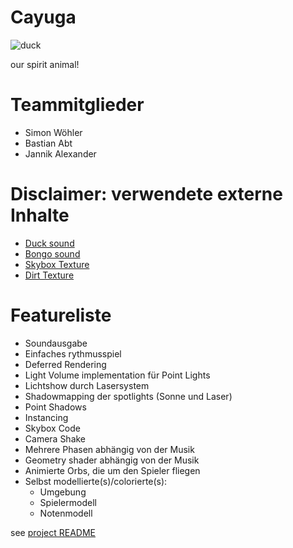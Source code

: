 # Cayuga

![duck](https://upload.wikimedia.org/wikipedia/commons/thumb/4/45/Cayuga_drake_2012-05-02_001.jpg/1920px-Cayuga_drake_2012-05-02_001.jpg)

our spirit animal!

# Teammitglieder
- Simon Wöhler
- Bastian Abt
- Jannik Alexander



# Disclaimer: verwendete externe Inhalte

- [Duck sound](https://freesound.org/people/dobroide/sounds/185134/)
- [Bongo sound](https://freesound.org/people/stomachache/sounds/29803/)
- [Skybox Texture](https://assetstore.unity.com/packages/vfx/shaders/polyverse-skies-low-poly-skybox-shaders-104017)
- [Dirt Texture](https://www.vectorstock.com/royalty-free-vector/seamless-pattern-ground-with-stones-brown-soil-vector-37512397)



# Featureliste

- Soundausgabe
- Einfaches rythmusspiel
- Deferred Rendering
- Light Volume implementation für Point Lights
- Lichtshow durch Lasersystem
- Shadowmapping der spotlights (Sonne und Laser)
- Point Shadows
- Instancing
- Skybox Code
- Camera Shake
- Mehrere Phasen abhängig von der Musik
- Geometry shader abhängig von der Musik
- Animierte Orbs, die um den Spieler fliegen
- Selbst modellierte(s)/colorierte(s):
  - Umgebung
  - Spielermodell
  - Notenmodell

see [project README](project/README.md)

